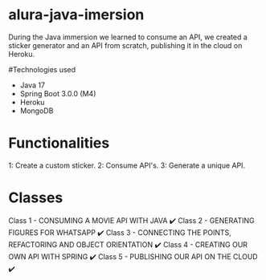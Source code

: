 # alura-java-imersion

During the Java immersion we learned to consume an API, we created a sticker generator and an API from scratch, publishing it in the cloud on Heroku.

#Technologies used

* Java 17
* Spring Boot 3.0.0 (M4)
* Heroku
* MongoDB

# Functionalities

1: Create a custom sticker.
2: Consume API's.
3: Generate a unique API.

# Classes

Class 1 - CONSUMING A MOVIE API WITH JAVA ✔️
Class 2 - GENERATING FIGURES FOR WHATSAPP ✔️
Class 3 - CONNECTING THE POINTS, REFACTORING AND OBJECT ORIENTATION ✔️
Class 4 - CREATING OUR OWN API WITH SPRING ✔️
Class 5 - PUBLISHING OUR API ON THE CLOUD ✔️
